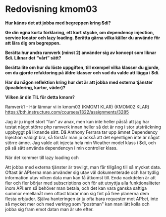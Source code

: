 ---
---
Redovisning kmom03
=========================
__Hur känns det att jobba med begreppen kring $di?__

__Ge din egna korta förklaring, ett kort stycke, om dependency injection, service locator och lazy loading. Berätta gärna vilka källor du använde för att lära dig om begreppen.__

__Berätta hur andra ramverk (minst 2) använder sig av koncept som liknar $di. Liknar det “vårt” sätt?__

__Berätta lite om hur du löste uppgiften, till exempel vilka klasser du gjorde, om du gjorde refaktoring på äldre klasser och vad du valde att lägga i $di.__

__Har du någon reflektion kring hur det är att jobba med externa tjänster (ipvalidering, kartor, väder)?__

__Vilken är din TIL för detta kmom?__


Ramverk1 - Här lämnar vi in kmom03 (KMOM1 KLAR) (KMOM02 KLAR)
https://bth.instructure.com/courses/1322/assignments/3285

Jag är ju inget stort "fan" av anax, men kan inte heller påstå att jag har testat något större php ramverk innan heller så det är nog i stor utsträckning uppbyggt på liknande sätt. Då Anthony Ferrara tar upp ämnet Dependency Injection väldigt bra, så förstår man ju också att det egentligen inte är något större ämne. Jag valde att injecta hela min Weather model klass i $di, och på så sätt använda dependencyn i min controller klass.

När det kommer till lazy loading och 

Att jobba med externa tjänster är trevligt, man får tillgång till så mycket data. Oftast är API:erna man använder sig utav väl dokumenterade och har tydlig information utav vilken data man kan få åtkomst till. Enda nackdelen är att fler och fler börjar med subscriptions och för att utnyttja alla funktionaliteter inom API:ern så behöver man betala, och det kan vara ganska saftiga summor emellanåt men oftast klarar man sig fint på free planerna dem flesta erbjuder. Själva hanteringen är ju ofta bara requester mot API:et, inte så mycket mer och med verktyg som "postman" kan man lätt kolla och jobba sig fram emot datan man är ute efter.

